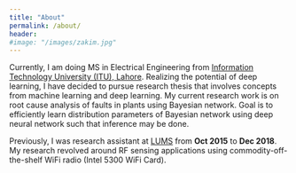 ```yaml
---
title: "About"
permalink: /about/
header:
#image: "/images/zakim.jpg"
---
```


Currently, I am doing MS in Electrical Engineering from <a href="https://itu.edu.pk" target="_blank">Information Technology University (ITU), Lahore</a>. Realizing the potential of deep learning, I have decided to pursue research thesis that involves concepts from machine learning and deep learning. My current research work is on root cause analysis of faults in plants using Bayesian network. Goal is to efficiently learn distribution parameters of Bayesian network using deep neural network such that inference may be done.

Previously, I was research assistant at <a href="https://lums.edu.pk" target="_blank">LUMS</a> from **Oct 2015** to **Dec 2018**. My research revolved around RF sensing applications using commodity-off-the-shelf WiFi radio (Intel 5300 WiFi Card).
